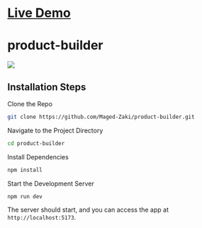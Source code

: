 # [Live Demo](https://maged-zaki.github.io/product-builder/)

# product-builder

![](./project-test.gif)

## Installation Steps

Clone the Repo

```sh
git clone https://github.com/Maged-Zaki/product-builder.git
```

Navigate to the Project Directory

```sh
cd product-builder
```

Install Dependencies

```sh
npm install
```

Start the Development Server

```sh
npm run dev
```

The server should start, and you can access the app at `http://localhost:5173`.
